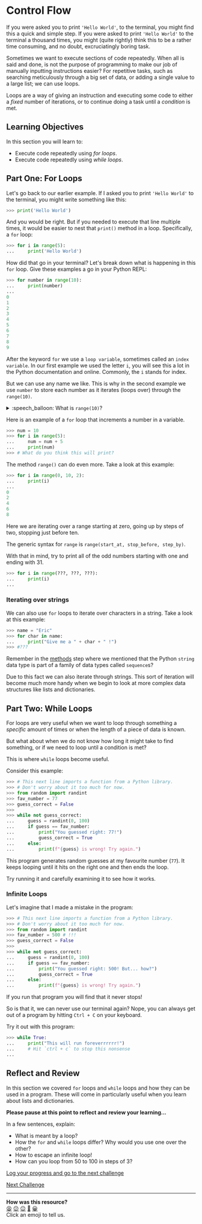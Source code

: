 # Control Flow

If you were asked you to print `'Hello World'`, to the terminal, you might find
this a quick and simple step. If you were asked to print `'Hello World'` to the
terminal a thousand times, you might (quite rightly) think this to be a rather
time consuming, and no doubt, excruciatingly boring task.

Sometimes we want to execute sections of code repeatedly. When all is said and
done, is not the purpose of programming to make our job of manually inputting
instructions easier? For repetitive tasks, such as searching meticulously
through a big set of data, or adding a single value to a large list; we can use
loops.

Loops are a way of giving an instruction and executing some code to either a
*fixed* number of iterations, or to continue doing a task until a *condition* is
met.

<!-- OMITTED -->

## Learning Objectives

In this section you will learn to:

* Execute code repeatedly using _for loops_.
* Execute code repeatedly using _while loops_.

## Part One: For Loops

Let's go back to our earlier example. If I asked you to print `'Hello World'` to
the terminal, you might write something like this:

``` python
>>> print('Hello World')
```

And you would be right. But if you needed to execute that line multiple times,
it would be easier to nest that `print()` method in a loop. Specifically, a
`for` loop:

```python
>>> for i in range(5):
...     print('Hello World')
```

How did that go in your terminal? Let's break down what is happening in this
`for` loop. Give these examples a go in your Python REPL:

``` python
>>> for number in range(10):
...     print(number)
... 
0
1
2
3
4
5
6
7
8
9
```

After the keyword `for` we use a `loop variable`, sometimes called an `index
variable`. In our first example we used the letter `i`, you will see this
a lot in the Python documentation and online. Commonly, the `i` stands for
index.

But we can use any name we like. This is why in the second example we use
`number` to store each number as it iterates (loops over) through the
`range(10)`.

<details>
  <summary>:speech_balloon: What is <code>range(10)</code>?</summary>

  <hr>
  
  `range` is a function that returns a special data type called a range. You can
  imagine this as a list of the numbers starting from zero and ending just
  before the number you give it.

  So `range(5)` is a range including `0, 1, 2, 3, 4`.

  <hr>
</details>

Here is an example of a `for` loop that increments a number in a variable.

```python
>>> num = 10
>>> for i in range(5):
...     num = num + 5
...     print(num)
>>> # What do you think this will print?
```

The method `range()` can do even more. Take a look at this example:

``` python
>>> for i in range(0, 10, 2):
...     print(i)
... 
0
2
4
6
8
```

Here we are iterating over a range starting at zero, going up by steps of two,
stopping just before ten. 

The generic syntax for `range` is `range(start_at, stop_before, step_by)`.

With that in mind, try to print all of the odd numbers starting with one and
ending with 31.

``` python
>>> for i in range(???, ???, ???):
...     print(i)
...
```

### Iterating over strings

We can also use `for` loops to iterate over characters in a string. Take a look
at this example:

``` python
>>> name = "Eric"
>>> for char in name:
...     print("Give me a " + char + " !") 
>>> #???
```

Remember in the [methods](./04_methods.md) step where we mentioned that the
Python `string` data type is part of a family of data types called `sequence`s? 

Due to this fact we can also iterate through strings. This sort of iteration
will become much more handy when we begin to look at more complex data
structures like lists and dictionaries.


## Part Two: While Loops

For loops are very useful when we want to loop through something a *specific*
amount of times or when the length of a piece of data is known. 

But what about when we do not know how long it might take to find something, or
if we need to loop until a condition is met?

This is where `while` loops become useful.

Consider this example:

```python
>>> # This next line imports a function from a Python library.
>>> # Don't worry about it too much for now.
>>> from random import randint
>>> fav_number = 77
>>> guess_correct = False
>>>
>>> while not guess_correct:
...     guess = randint(0, 100)
...     if guess == fav_number:
...         print("You guessed right: 77!")
...         guess_correct = True
...     else:
...         print(f"{guess} is wrong! Try again.")
```

This program generates random guesses at my favourite number (`77`). It keeps
looping until it hits on the right one and then ends the loop.

Try running it and carefully examining it to see how it works.

### Infinite Loops

Let's imagine that I made a mistake in the program:

```python
>>> # This next line imports a function from a Python library.
>>> # Don't worry about it too much for now.
>>> from random import randint
>>> fav_number = 500 # !!!
>>> guess_correct = False
>>>
>>> while not guess_correct:
...     guess = randint(0, 100)
...     if guess == fav_number:
...         print("You guessed right: 500! But... how?")
...         guess_correct = True
...     else:
...         print(f"{guess} is wrong! Try again.")
```

If you run that program you will find that it never stops!

So is that it, we can never use our terminal again? Nope, you can always get out
of a program by hitting `Ctrl + C` on your keyboard.

Try it out with this program:

``` python
>>> while True:
...	    print("This will run foreverrrrrr!")
...     # Hit `ctrl + c` to stop this nonsense
...
```

## Reflect and Review

In this section we covered `for` loops and `while` loops and how they can be
used in a program. These will come in particularly useful when you learn about
lists and dictionaries.

**Please pause at this point to reflect and review your learning...**

In a few sentences, explain:
* What is meant by a loop?
* How the `for` and `while` loops differ? Why would you use one over the other?
* How to escape an infinite loop!
* How can you loop from 50 to 100 in steps of 3?


[Log your progress and go to the next challenge](https://makers-event-logger.herokuapp.com/?event=08_control_flow.md&repository=makersacademy%2Fpython_foundations&redirect=chapter1%2F09_executing_python_files.md)

[Next Challenge](09_executing_python_files.md)

<!-- BEGIN GENERATED SECTION DO NOT EDIT -->

---

**How was this resource?**  
[😫](https://airtable.com/shrUJ3t7KLMqVRFKR?prefill_Repository=makersacademy%2Fpython_foundations&prefill_File=chapter1%2F08_control_flow.md&prefill_Sentiment=😫) [😕](https://airtable.com/shrUJ3t7KLMqVRFKR?prefill_Repository=makersacademy%2Fpython_foundations&prefill_File=chapter1%2F08_control_flow.md&prefill_Sentiment=😕) [😐](https://airtable.com/shrUJ3t7KLMqVRFKR?prefill_Repository=makersacademy%2Fpython_foundations&prefill_File=chapter1%2F08_control_flow.md&prefill_Sentiment=😐) [🙂](https://airtable.com/shrUJ3t7KLMqVRFKR?prefill_Repository=makersacademy%2Fpython_foundations&prefill_File=chapter1%2F08_control_flow.md&prefill_Sentiment=🙂) [😀](https://airtable.com/shrUJ3t7KLMqVRFKR?prefill_Repository=makersacademy%2Fpython_foundations&prefill_File=chapter1%2F08_control_flow.md&prefill_Sentiment=😀)  
Click an emoji to tell us.

<!-- END GENERATED SECTION DO NOT EDIT -->
